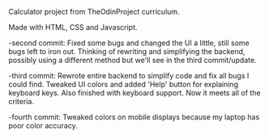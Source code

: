 Calculator project from TheOdinProject curriculum. 

Made with HTML, CSS and Javascript. 

-second commit: 
Fixed some bugs and changed the UI a little, still some bugs left to iron out. 
Thinking of rewriting and simplifying the backend, possibly using a different method but we'll see in the third commit/update. 

-third commit: 
Rewrote entire backend to simplify code and fix all bugs I could find. 
Tweaked UI colors and added 'Help' button for explaining keyboard keys.
Also finished with keyboard support. Now it meets all of the criteria.

-fourth commit: 
Tweaked colors on mobile displays because my laptop has poor color accuracy.
